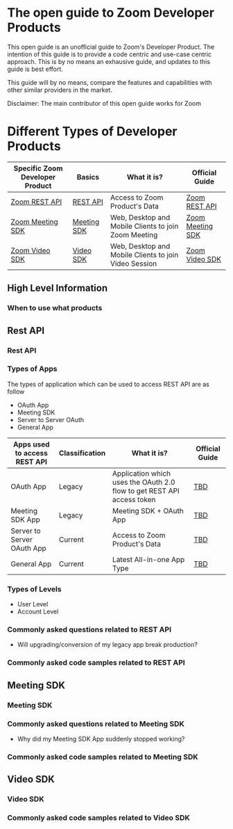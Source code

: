The open guide to Zoom Developer Products
=========================================

This open guide is an unofficial guide to Zoom's Developer Product. The intention of this guide is to provide a code centric and use-case centric approach. This is by no means an exhausive guide, and updates to this guide is best effort. 

This guide will by no means, compare the features and capabilities with other similar providers in the market.

Disclaimer: The main contributor of this open guide works for Zoom

Different Types of Developer Products
=====================================

| Specific Zoom Developer Product       | Basics                         | What it is?                   | Official Guide                                 |
|---------------------------------------|--------------------------------|-------------------------------|------------------------------------------------|
| [Zoom REST API](#)                    | [REST API](#Rest-API)                  | Access to Zoom Product's Data   | [Zoom REST API](https://developers.zoom.us/docs/api/)             |
| [Zoom Meeting SDK](#)                 | [Meeting SDK](#Meeting-SDK)                  | Web, Desktop and Mobile Clients to join Zoom Meeting  | [Zoom Meeting SDK](https://developers.zoom.us/docs/meeting-sdk/)             |
| [Zoom Video SDK](#)                   | [Video SDK](#Video-SDK)                  | Web, Desktop and Mobile Clients to join Video Session | [Zoom Video SDK](https://developers.zoom.us/docs/video-sdk/)             |

High Level Information
----------------------

### When to use what products

Rest API
--------

### Rest API

### Types of Apps

The types of application which can be used to access REST API are as follow

- OAuth App
- Meeting SDK
- Server to Server OAuth
- General App

| Apps used to access REST API     | Classification                         | What it is?                   | Official Guide                                 |
|---------------------------------------|--------------------------------|-------------------------------|------------------------------------------------|
| OAuth App                   | Legacy              | Application which uses the OAuth 2.0 flow to get REST API access token   | [TBD]()             |
| Meeting SDK App             | Legacy              | Meeting SDK + OAuth App  | [TBD]()             |
| Server to Server OAuth App  |  Current            | Access to Zoom Product's Data   | [TBD]()             |
| General App                 | Current             | Latest All-in-one App Type  | [TBD]()             |

### Types of Levels

- User Level
- Account Level

### Commonly asked questions related to REST API

- Will upgrading/conversion of my legacy app break production?

### Commonly asked code samples related to REST API

Meeting SDK
-----------

### Meeting SDK 

### Commonly asked questions related to Meeting SDK

- Why did my Meeting SDK App suddenly stopped working?

### Commonly asked code samples related to Meeting SDK

Video SDK
---------

### Video SDK

### Commonly asked code samples related to Video SDK
